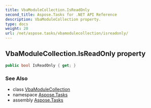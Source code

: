 ```yaml
---
title: VbaModuleCollection.IsReadOnly
second_title: Aspose.Tasks for .NET API Reference
description: VbaModuleCollection property. 
type: docs
weight: 20
url: /net/aspose.tasks/vbamodulecollection/isreadonly/
---
```

## VbaModuleCollection.IsReadOnly property

```csharp
public bool IsReadOnly { get; }
```

### See Also

* class [VbaModuleCollection](../)
* namespace [Aspose.Tasks](../../vbamodulecollection/)
* assembly [Aspose.Tasks](../../../)


